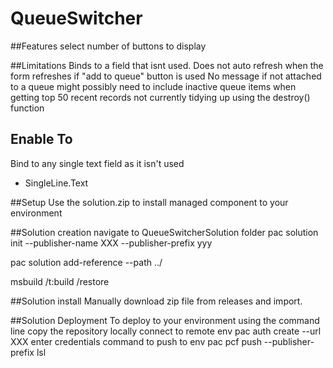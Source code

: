 # QueueSwitcher

##Features
select number of buttons to display

##Limitations
Binds to a field that isnt used.
Does not auto refresh when the form refreshes if "add to queue" button is used
No message if not attached to a queue
might possibly need to include inactive queue items when getting top 50 recent records
not currently tidying up using the destroy() function

## Enable To
Bind to any single text field as it isn't used
- SingleLine.Text

##Setup
Use the solution.zip to install managed component to your environment

##Solution creation
navigate to QueueSwitcherSolution folder
pac solution init --publisher-name XXX --publisher-prefix yyy

pac solution add-reference --path ../

msbuild /t:build /restore

##Solution install
Manually download zip file from releases and import.

##Solution Deployment
To deploy to your environment using the command line
copy the repository locally
connect to remote env
pac auth create --url XXX
enter credentials
command to push to env
pac pcf push --publisher-prefix lsl
